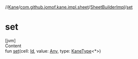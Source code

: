 //[Kane](../../index.md)/[com.github.jomof.kane.impl.sheet](../index.md)/[SheetBuilderImpl](index.md)/[set](set.md)



# set  
[jvm]  
Content  
fun [set](set.md)(cell: [Id](../../com.github.jomof.kane.impl/index.md#%5Bcom.github.jomof.kane.impl%2FId%2F%2F%2FPointingToDeclaration%2F%5D%2FClasslikes%2F-1845315750), value: [Any](https://kotlinlang.org/api/latest/jvm/stdlib/kotlin/-any/index.html), type: [KaneType](../../com.github.jomof.kane.impl.types/-kane-type/index.md)<*>)  




